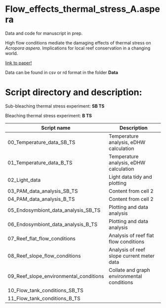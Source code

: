 # Flow_effects_thermal_stress_A.aspera

Data and code for manuscript in prep.

High flow conditions mediate the damaging effects of thermal stress on *Acropora aspera*. Implications for local reef conservation in a changing world. 

[link to paper!](http://google.com)

Data can be found in csv or rd format in the folder **Data**

# Script directory and description:

Sub-bleaching thermal stress experiment: **SB TS** 

Bleaching thermal stress experiment: **B TS**

Script name | Description
------------ | -------------
00_Temperature_data_SB_TS | Temperature analysis, eDHW calculation
01_Temperature_data_B_TS | Temperature analysis, eDHW calculation
02_Light_data | Light data tidy and plotting
03_PAM_data_analysis_SB_TS | Content from cell 2
04_PAM_data_analysis_B_TS | Content from cell 2
05_Endosymbiont_data_analysis_SB_TS | Plotting and data analysis
06_Endosymbiont_data_analysis_B_TS | Plotting and data analysis
07_Reef_flat_flow_conditions | Analysis of reef flat flow conditions
08_Reef_slope_flow_conditions | Analysis of reef slope current meter data
09_Reef_slope_environmental_conditions | Collate and graph environmental conditions
10_Flow_tank_conditions_SB_TS | 
11_Flow_tank_conditions_B_TS |




